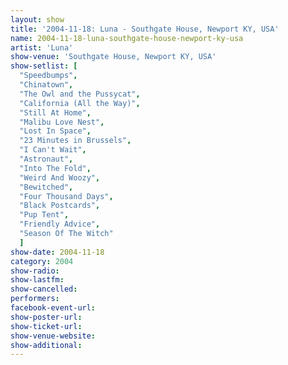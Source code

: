 ```yaml
---
layout: show
title: '2004-11-18: Luna - Southgate House, Newport KY, USA'
name: 2004-11-18-luna-southgate-house-newport-ky-usa
artist: 'Luna'
show-venue: 'Southgate House, Newport KY, USA'
show-setlist: [
  "Speedbumps",
  "Chinatown",
  "The Owl and the Pussycat",
  "California (All the Way)",
  "Still At Home",
  "Malibu Love Nest",
  "Lost In Space",
  "23 Minutes in Brussels",
  "I Can't Wait",
  "Astronaut",
  "Into The Fold",
  "Weird And Woozy",
  "Bewitched",
  "Four Thousand Days",
  "Black Postcards",
  "Pup Tent",
  "Friendly Advice",
  "Season Of The Witch"
  ]
show-date: 2004-11-18
category: 2004
show-radio: 
show-lastfm: 
show-cancelled: 
performers: 
facebook-event-url: 
show-poster-url: 
show-ticket-url: 
show-venue-website: 
show-additional: 
---
```


